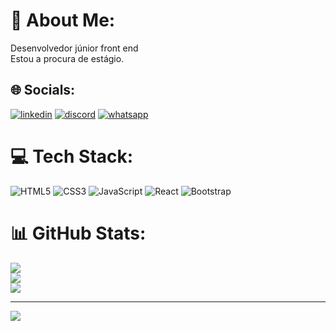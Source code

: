 # 💫 About Me:
Desenvolvedor júnior front end <br>Estou a procura de estágio.


## 🌐 Socials:
[![linkedin](https://img.shields.io/badge/LinkedIn-0077B5?style=for-the-badge&logo=linkedin&logoColor=white)](www.linkedin.com/in/wellington-luiz-31933a25a) 
[![discord](https://img.shields.io/badge/Discord-7289DA?style=for-the-badge&logo=discord&logoColor=white)](https://discord.gg/26kXM5cKaS) 
[![whatsapp](https://img.shields.io/badge/WhatsApp-25D366?style=for-the-badge&logo=whatsapp&logoColor=white)](https://api.whatsapp.com/send?phone=5587991737247&text=Ol%C3%A1,%20tudo%20bem?%0A) 
# 💻 Tech Stack:
![HTML5](https://img.shields.io/badge/html5-%23E34F26.svg?style=for-the-badge&logo=html5&logoColor=white) ![CSS3](https://img.shields.io/badge/css3-%231572B6.svg?style=for-the-badge&logo=css3&logoColor=white) ![JavaScript](https://img.shields.io/badge/javascript-%23323330.svg?style=for-the-badge&logo=javascript&logoColor=%23F7DF1E) ![React](https://img.shields.io/badge/react-%2320232a.svg?style=for-the-badge&logo=react&logoColor=%2361DAFB) ![Bootstrap](https://img.shields.io/badge/bootstrap-%23563D7C.svg?style=for-the-badge&logo=bootstrap&logoColor=white)
# 📊 GitHub Stats:
![](https://github-readme-stats.vercel.app/api?username=Tomluiz07&theme=midnight-purple&hide_border=false&include_all_commits=true&count_private=true)<br/>
![](https://github-readme-streak-stats.herokuapp.com/?user=Tomluiz07&theme=midnight-purple&hide_border=false)<br/>
![](https://github-readme-stats.vercel.app/api/top-langs/?username=Tomluiz07&theme=midnight-purple&hide_border=false&include_all_commits=true&count_private=true&layout=compact)

---
[![](https://visitcount.itsvg.in/api?id=Tomluiz07&icon=0&color=1)](https://visitcount.itsvg.in)

<!-- Proudly created with GPRM ( https://gprm.itsvg.in ) -->

